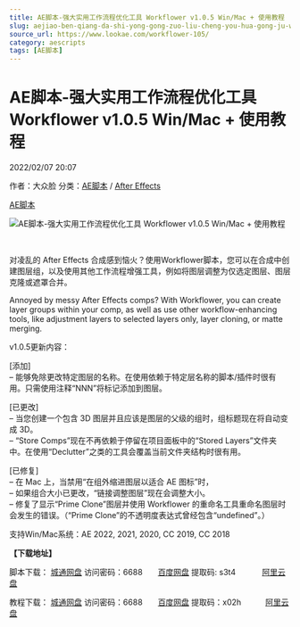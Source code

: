 ```yaml
---
title: AE脚本-强大实用工作流程优化工具 Workflower v1.0.5 Win/Mac + 使用教程
slug: aejiao-ben-qiang-da-shi-yong-gong-zuo-liu-cheng-you-hua-gong-ju-workflower-v1-0-5-win-mac-shi-yong-jiao-cheng
source_url: https://www.lookae.com/workflower-105/
category: aescripts
tags: [AE脚本]
---
```

# AE脚本-强大实用工作流程优化工具 Workflower v1.0.5 Win/Mac + 使用教程

2022/02/07 20:07

作者：大众脸
分类：[AE脚本](https://www.lookae.com/after-effects/aescripts/) / [After Effects](https://www.lookae.com/after-effects/)

[AE脚本](https://www.lookae.com/tag/ae%e8%84%9a%e6%9c%ac/)

![AE脚本-强大实用工作流程优化工具 Workflower v1.0.5 Win/Mac + 使用教程](https://www.lookae.com/wp-content/uploads/2021/11/Workflower.jpg "AE脚本-强大实用工作流程优化工具 Workflower v1.0.5 Win/Mac + 使用教程-LookAE.com")

[﻿﻿﻿](https://cloud.video.taobao.com//play/u/705956171/p/1/e/6/t/1/337350239866.mp4)

对凌乱的 After Effects 合成感到恼火？使用Workflower脚本，您可以在合成中创建图层组，以及使用其他工作流程增强工具，例如将图层调整为仅选定图层、图层克隆或遮罩合并。

Annoyed by messy After Effects comps? With Workflower, you can create layer groups within your comp, as well as use other workflow-enhancing tools, like adjustment layers to selected layers only, layer cloning, or matte merging.

v1.0.5更新内容：

[添加]  
– 能够免除更改特定图层的名称。在使用依赖于特定层名称的脚本/插件时很有用。只需使用注释“NNN”将标记添加到图层。

[已更改]  
– 当您创建一个包含 3D 图层并且应该是图层的父级的组时，组标题现在将自动变成 3D。  
– “Store Comps”现在不再依赖于停留在项目面板中的“Stored Layers”文件夹中。在使用“Declutter”之类的工具会覆盖当前文件夹结构时很有用。

[已修复]  
– 在 Mac 上，当禁用“在组外缩进图层以适合 AE 图标”时，  
– 如果组合大小已更改，“链接调整图层”现在会调整大小。  
– 修复了显示“Prime Clone”图层并使用 Workflower 的重命名工具重命名图层时会发生的错误。（“Prime Clone”的不透明度表达式曾经包含“undefined”。）

支持Win/Mac系统：AE 2022, 2021, 2020, CC 2019, CC 2018

**【下载地址】**

脚本下载： [城通网盘](https://url70.ctfile.com/f/2827370-542030690-5fb1e8) 访问密码：6688       [百度网盘](https://pan.baidu.com/s/1UQdb5OvVTEjjnReB8OmzpA) 提取码: s3t4            [阿里云盘](https://www.aliyundrive.com/s/rHt1wM4b2NC)

教程下载： [城通网盘](https://url62.ctfile.com/f/680462-520634784-41200a) 访问密码：6688       [百度网盘](https://pan.baidu.com/s/1dljmp0JE8CzG7VVmwubheg) 提取码：x02h           [阿里云盘](https://www.aliyundrive.com/s/Ds7j7Eb4ciG)
